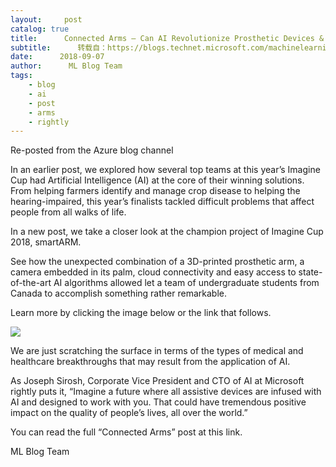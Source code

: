 ```yaml
---
layout:     post
catalog: true
title:      Connected Arms – Can AI Revolutionize Prosthetic Devices & Make them More Affordable?
subtitle:      转载自：https://blogs.technet.microsoft.com/machinelearning/2018/09/07/connected-arms-can-ai-revolutionize-prosthetic-devices-make-them-more-affordable/
date:      2018-09-07
author:      ML Blog Team
tags:
    - blog
    - ai
    - post
    - arms
    - rightly
---
```


Re-posted from the Azure blog channel

In an earlier post, we explored how several top teams at this year’s Imagine Cup had Artificial Intelligence (AI) at the core of their winning solutions. From helping farmers identify and manage crop disease to helping the hearing-impaired, this year’s finalists tackled difficult problems that affect people from all walks of life.

In a new post, we take a closer look at the champion project of Imagine Cup 2018, smartARM.

See how the unexpected combination of a 3D-printed prosthetic arm, a camera embedded in its palm, cloud connectivity and easy access to state-of-the-art AI algorithms allowed let a team of undergraduate students from Canada to accomplish something rather remarkable.

Learn more by clicking the image below or the link that follows.

![](https://msdnshared.blob.core.windows.net/media/2018/09/SmartArm-500x334.png)


We are just scratching the surface in terms of the types of medical and healthcare breakthroughs that may result from the application of AI.

As Joseph Sirosh, Corporate Vice President and CTO of AI at Microsoft rightly puts it, “Imagine a future where all assistive devices are infused with AI and designed to work with you. That could have tremendous positive impact on the quality of people’s lives, all over the world.”

You can read the full “Connected Arms” post at this link.

ML Blog Team
